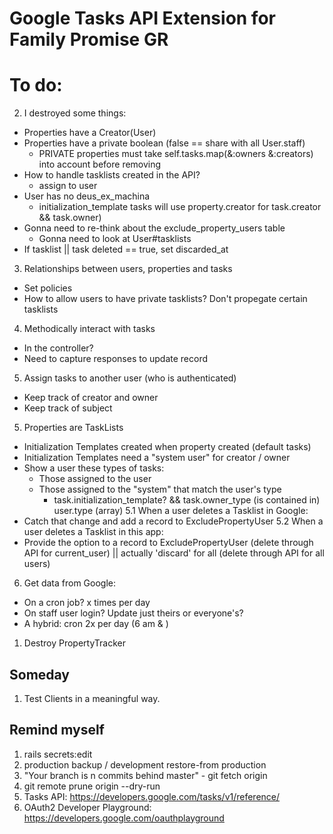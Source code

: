 # Google Tasks API Extension for Family Promise GR

# To do:
2. I destroyed some things:
  - Properties have a Creator(User)
  - Properties have a private boolean (false == share with all User.staff)
    - PRIVATE properties must take self.tasks.map(&:owners &:creators) into account before removing
  - How to handle tasklists created in the API?
    - assign to user
  - User has no deus_ex_machina
    - initialization_template tasks will use property.creator for task.creator && task.owner)
  - Gonna need to re-think about the exclude_property_users table
    - Gonna need to look at User#tasklists
  - If tasklist || task deleted == true, set discarded_at
3. Relationships between users, properties and tasks
  - Set policies
  - How to allow users to have private tasklists? Don't propegate certain tasklists
4. Methodically interact with tasks
  - In the controller?
  - Need to capture responses to update record
5. Assign tasks to another user (who is authenticated)
  - Keep track of creator and owner
  - Keep track of subject
5. Properties are TaskLists
  - Initialization Templates created when property created (default tasks)
  - Initialization Templates need a "system user" for creator / owner
  - Show a user these types of tasks:
    - Those assigned to the user
    - Those assigned to the "system" that match the user's type
      - task.initialization_template? && task.owner_type (is contained in) user.type (array)
5.1 When a user deletes a Tasklist in Google:
  - Catch that change and add a record to ExcludePropertyUser
5.2 When a user deletes a Tasklist in this app:
  - Provide the option to a record to ExcludePropertyUser (delete through API for current_user) || actually 'discard' for all (delete through API for all users)
6. Get data from Google:
  - On a cron job? x times per day
  - On staff user login? Update just theirs or everyone's?
  - A hybrid: cron 2x per day (6 am & )
1. Destroy PropertyTracker

## Someday
1. Test Clients in a meaningful way.

## Remind myself
1. rails secrets:edit
2. production backup / development restore-from production
3. "Your branch is n commits behind master" - git fetch origin
4. git remote prune origin --dry-run
5. Tasks API: https://developers.google.com/tasks/v1/reference/
6. OAuth2 Developer Playground: https://developers.google.com/oauthplayground
